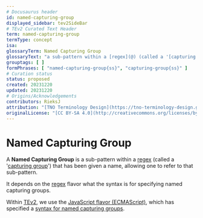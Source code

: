 ```yaml
---
# Docusaurus header
id: named-capturing-group
displayed_sidebar: tev2SideBar
# TEv2 Curated Text Header
term: named-capturing-group
termType: concept
isa:
glossaryTerm: Named Capturing Group
glossaryText: "a sub-pattern within a [regex](@) (called a '[capturing group](https://developer.mozilla.org/en-US/docs/Web/JavaScript/Reference/Regular_expressions/Capturing_group)') that has been given a name, allowing one to refer to that sub-pattern."
grouptags: [ ]
formPhrases: [ "named-capturing-group{ss}", "capturing-group{ss}" ]
# Curation status
status: proposed
created: 20231220
updated: 20231220
# Origins/Acknowledgements
contributors: RieksJ
attribution: "[TNO Terminology Design](https://tno-terminology-design.github.io/tev2-specifications/docs)"
originalLicense: "[CC BY-SA 4.0](http://creativecommons.org/licenses/by-sa/4.0/?ref=chooser-v1)"
---
```


# Named Capturing Group

A **Named Capturing Group** is a sub-pattern within a [regex](@) (called a '[capturing group](https://developer.mozilla.org/en-US/docs/Web/JavaScript/Reference/Regular_expressions/Capturing_group)') that has been given a name, allowing one to refer to that sub-pattern. 

It depends on the [regex](@) flavor what the syntax is for specifying named capturing groups. 

Within [TEv2](@), we use the [JavaScript flavor (ECMAScript)](https://developer.mozilla.org/en-US/docs/Web/JavaScript/Reference/Global_Objects/RegExp), which has specified a [syntax for named capturing groups](https://developer.mozilla.org/en-US/docs/Web/JavaScript/Reference/Regular_expressions/Named_capturing_group).

